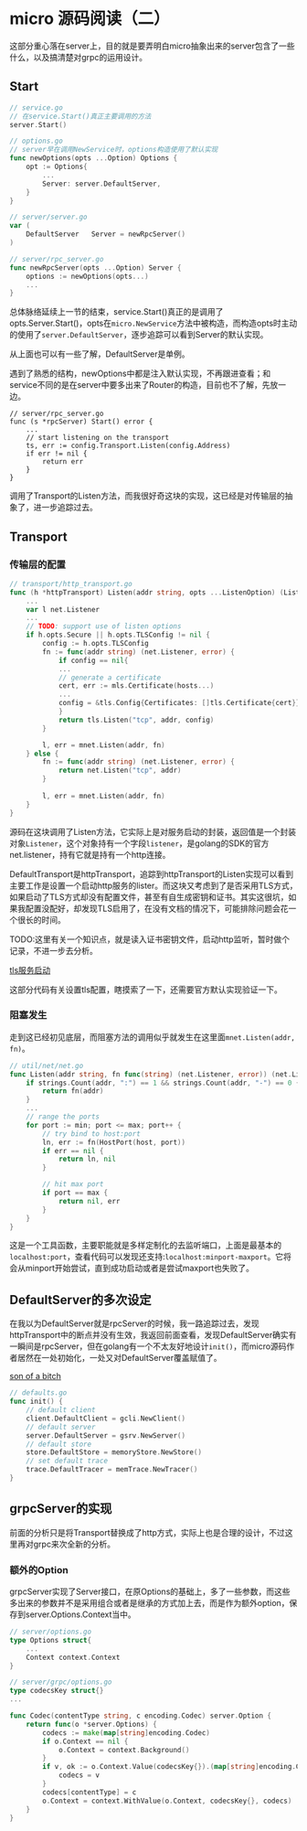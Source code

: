 # micro 源码阅读（二）

这部分重心落在server上，目的就是要弄明白micro抽象出来的server包含了一些什么，以及搞清楚对grpc的运用设计。

## Start

```go
// service.go
// 在service.Start()真正主要调用的方法
server.Start()

// options.go
// server早在调用NewService时，options构造使用了默认实现
func newOptions(opts ...Option) Options {
    opt := Options{
        ...
        Server: server.DefaultServer,
    }
}

// server/server.go
var (
    DefaultServer   Server = newRpcServer()
)

// server/rpc_server.go
func newRpcServer(opts ...Option) Server {
	options := newOptions(opts...)
	...
}
```

总体脉络延续上一节的结束，service.Start()真正的是调用了opts.Server.Start()，opts在`micro.NewService`方法中被构造，而构造opts时主动的使用了`server.DefaultServer`，逐步追踪可以看到Server的默认实现。

从上面也可以有一些了解，DefaultServer是单例。

遇到了熟悉的结构，newOptions中都是注入默认实现，不再跟进查看；和service不同的是在server中要多出来了Router的构造，目前也不了解，先放一边。

```
// server/rpc_server.go
func (s *rpcServer) Start() error {
    ...
    // start listening on the transport
    ts, err := config.Transport.Listen(config.Address)
    if err != nil {
        return err
    }
}
```
调用了Transport的Listen方法，而我很好奇这块的实现，这已经是对传输层的抽象了，进一步追踪过去。

## Transport

### 传输层的配置
```go
// transport/http_transport.go
func (h *httpTransport) Listen(addr string, opts ...ListenOption) (Listener, error) {
    ...
    var l net.Listener
    ...
    // TODO: support use of listen options
    if h.opts.Secure || h.opts.TLSConfig != nil {
        config := h.opts.TLSConfig
        fn := func(addr string) (net.Listener, error) {
            if config == nil{
            ...
            // generate a certificate
            cert, err := mls.Certificate(hosts...)
            ...
            config = &tls.Config{Certificates: []tls.Certificate{cert}}
            }
            return tls.Listen("tcp", addr, config)
        }

        l, err = mnet.Listen(addr, fn)
    } else {
    	fn := func(addr string) (net.Listener, error) {
    		return net.Listen("tcp", addr)
        }
        
    	l, err = mnet.Listen(addr, fn)
    }
}
```

源码在这块调用了Listen方法，它实际上是对服务启动的封装，返回值是一个封装对象`Listener`，这个对象持有一个字段`listener`，是golang的SDK的官方net.listener，持有它就是持有一个http连接。

DefaultTransport是httpTransport，追踪到httpTransport的Listen实现可以看到主要工作是设置一个启动http服务的lister。而这块又考虑到了是否采用TLS方式，如果启动了TLS方式却没有配置文件，甚至有自生成密钥和证书。其实这很坑，如果我配置没配好，却发现TLS启用了，在没有文档的情况下，可能排除问题会花一个很长的时间。

TODO:这里有关一个知识点，就是读入证书密钥文件，启动http监听，暂时做个记录，不进一步去分析。

[tls服务启动](https://colobu.com/2016/06/07/simple-golang-tls-examples/)

这部分代码有关设置tls配置，瞎摸索了一下，还需要官方默认实现验证一下。

### 阻塞发生

走到这已经初见底层，而阻塞方法的调用似乎就发生在这里面`mnet.Listen(addr, fn)`。

```go
// util/net/net.go
func Listen(addr string, fn func(string) (net.Listener, error)) (net.Listener, error) {
    if strings.Count(addr, ":") == 1 && strings.Count(addr, "-") == 0 {
		return fn(addr)
    }
    ...
    // range the ports
	for port := min; port <= max; port++ {
		// try bind to host:port
		ln, err := fn(HostPort(host, port))
		if err == nil {
			return ln, nil
		}

		// hit max port
		if port == max {
			return nil, err
		}
	}
}
```

这是一个工具函数，主要职能就是多样定制化的去监听端口，上面是最基本的`localhost:port`，查看代码可以发现还支持:`localhost:minport-maxport`。它将会从minport开始尝试，直到成功启动或者是尝试maxport也失败了。

## DefaultServer的多次设定
在我以为DefaultServer就是rpcServer的时候，我一路追踪过去，发现httpTransport中的断点并没有生效，我返回前面查看，发现DefaultServer确实有一瞬间是rpcServer，但在golang有一个不太友好地设计`init()`，而micro源码作者居然在一处初始化，一处又对DefaultServer覆盖赋值了。

[son of a bitch](https://baike.baidu.com/item/%E8%8E%AB%E7%94%9F%E6%B0%94/7381700?fr=aladdin)
```go
// defaults.go
func init() {
    // default client
    client.DefaultClient = gcli.NewClient()
    // default server
    server.DefaultServer = gsrv.NewServer()
    // default store
    store.DefaultStore = memoryStore.NewStore()
    // set default trace
    trace.DefaultTracer = memTrace.NewTracer()
}
```

## grpcServer的实现

前面的分析只是将Transport替换成了http方式，实际上也是合理的设计，不过这里再对grpc来次全新的分析。

### 额外的Option

grpcServer实现了Server接口，在原Options的基础上，多了一些参数，而这些多出来的参数并不是采用组合或者是继承的方式加上去，而是作为额外option，保存到server.Options.Context当中。

```go
// server/options.go
type Options struct{
    ...
    Context context.Context
}

// server/grpc/options.go
type codecsKey struct{}
...

func Codec(contentType string, c encoding.Codec) server.Option {
    return func(o *server.Options) {
    	codecs := make(map[string]encoding.Codec)
    	if o.Context == nil {
    		o.Context = context.Background()
    	}
    	if v, ok := o.Context.Value(codecsKey{}).(map[string]encoding.Codec); ok && v != nil {
    		codecs = v
    	}
    	codecs[contentType] = c
    	o.Context = context.WithValue(o.Context, codecsKey{}, codecs)
    }
}
```